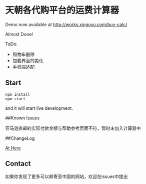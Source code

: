 # 天朝各代购平台的运费计算器
Demo now available at http://works.xingoxu.com/buy-calc/

Almost Done!

ToDo:
- 购物车删除
- 加载界面的美化
- 手机端适配

## Start

```
npm install
npm start
```
and it will start live development.

##Known Issues

亚马逊直邮的实际付款金额与帮助参考页面不符，暂时未加入计算器中

##ChangeLog

[At Here](https://github.com/xingoxu/works/blob/master/buy-calc/changelog.md)

## Contact

如果你发现了更多可以邮寄至中国的网站，欢迎在issues中提出
